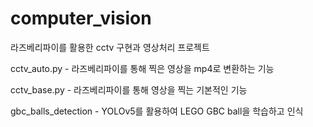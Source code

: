 # computer_vision
라즈베리파이를 활용한 cctv 구현과 영상처리 프로젝트

 cctv_auto.py - 라즈베리파이를 통해 찍은 영상을 mp4로 변환하는 기능   
 
 cctv_base.py - 라즈베리파이를 통해 영상을 찍는 기본적인 기능   
 
 gbc_balls_detection - YOLOv5를 활용하여 LEGO GBC ball을 학습하고 인식
